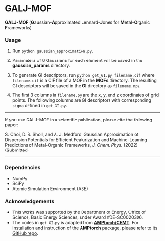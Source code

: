 # GALJ-MOF

**GALJ-MOF** (**G**aussian-**A**pproximated **L**ennard-**J**ones for **M**etal-**O**rganic **F**rameworks)

### Usage

1. Run `python gaussian_approximation.py`.

2. Paramaters of 8 Gaussians for each element will be saved in the **gaussian_params** directory.

3. To generate GI descriptors, run `python get_GI.py filename.cif` where `filename.cif` is a CIF file of a MOF in the **MOFs** directory. The resulting GI descriptors will be saved in the **GI** directory as `filename.npy`.

4. The first 3 columns in `filename.py` are the x, y, and z coordinates of grid points. The following columns are GI descriptors with corresponding `sigma` defined in `get_GI.py`.

---

If you use GALJ-MOF in a scientific publication, please cite the following paper:

S. Choi, D. S. Sholl, and A. J. Medford, Gaussian Approximation of Dispersion Potentials for Efficient Featurization and Machine-Learning Predictions of Metal-Organic Frameworks, *J. Chem. Phys.* (2022) (Submitted)

---

### Dependencies
- NumPy
- SciPy
- Atomic Simulation Environment (ASE)

### Acknowledgements
- This works was supported by the Department of Energy, Office of Science, Basic Energy Sciences, under Award #DE-SC0020306.
- The codes in `get_GI.py` is adapted from [**AMPtorch/CEMT**](https://github.com/ulissigroup/amptorch/tree/CEMT). For installation and instruction of the **AMPtorch** package, please refer to its [GitHub repo](https://github.com/ulissigroup/amptorch).
